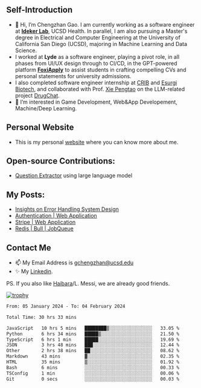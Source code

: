 ## Self-Introduction
- 👋 Hi, I’m Chengzhan Gao. I am currently working as a software engineer at **[Ideker Lab](https://idekerlab.ucsd.edu/)**, UCSD Health. In parallel, I am also pursuing a Master's degree in Electrical and Computer Engineering at the University of California San Diego (UCSD), majoring in Machine Learning and Data Science.
- I worked at **Lyde** as a software engineer, playing a pivot role, in all phases from UI/UX design through to CI/CD, in the GPT-powered platform **[FoxiApply](https://lyde.io)** to assist students in crafting compelling CVs and personal statements for university admissions.
- I also completed software engineer internship at [CRIB](https://apps.apple.com/us/app/crib-for-roommates/id6468918103?platform=iphone) and [Esurgi Biotech](https://myesurgi.com/), and collaborated with Prof. [Xie Pengtao](https://pengtaoxie.github.io/) on the LLM-related project [DrugChat](https://github.com/UCSD-AI4H/drugchat).
- 👀 I’m interested in Game Development, Web&App Developement, Machine/Deep Learning.

## Personal Website
-  This is my personal [website](https://gaochengzhan.netlify.app/) where you can know more about me.

## Open-source Contributions:
- [Question Extractor](https://github.com/nestordemeure/question_extractor) using large language model

## My Posts:
- [Insights on Error Handling System Design](https://gaochengzhan.netlify.app/post/error-handling/)
- [Authentication | Web Application](https://gaochengzhan.netlify.app/post/authentication/)
- [Stripe | Web Application](https://gaochengzhan.netlify.app/post/stripe/)
- [Redis | Bull | JobQueue](https://gaochengzhan.netlify.app/post/job-queue/)

## Contact Me
- 📫 My Email Address is gchengzhan@ucsd.edu
- ✨ My [Linkedin](https://www.linkedin.com/in/chengzhan-christoffel-gao/).

PS. If you also like [Haibara](https://www.detectiveconanworld.com/wiki/Ai_Haibara)/L. Messi, we are already good friends.

[![trophy](https://github-profile-trophy.vercel.app/?username=gaochengzhan&theme=flat&row=1&margin-w=12)](https://github.com/ryo-ma/github-profile-trophy)

<!--START_SECTION:waka-->

```txt
From: 05 January 2024 - To: 04 February 2024

Total Time: 30 hrs 33 mins

JavaScript   10 hrs 5 mins   ████████▒░░░░░░░░░░░░░░░░   33.05 %
Python       6 hrs 34 mins   █████▒░░░░░░░░░░░░░░░░░░░   21.50 %
TypeScript   6 hrs 1 min     █████░░░░░░░░░░░░░░░░░░░░   19.69 %
JSON         3 hrs 48 mins   ███░░░░░░░░░░░░░░░░░░░░░░   12.44 %
Other        2 hrs 38 mins   ██░░░░░░░░░░░░░░░░░░░░░░░   08.62 %
Markdown     43 mins         ▓░░░░░░░░░░░░░░░░░░░░░░░░   02.35 %
HTML         35 mins         ▒░░░░░░░░░░░░░░░░░░░░░░░░   01.92 %
Bash         6 mins          ░░░░░░░░░░░░░░░░░░░░░░░░░   00.33 %
TSConfig     1 min           ░░░░░░░░░░░░░░░░░░░░░░░░░   00.06 %
Git          0 secs          ░░░░░░░░░░░░░░░░░░░░░░░░░   00.03 %
```

<!--END_SECTION:waka-->

<!---
gaochengzhan/gaochengzhan is a ✨ special ✨ repository because its `README.md` (this file) appears on your GitHub profile.
You can click the Preview link to take a look at your changes.
--->

